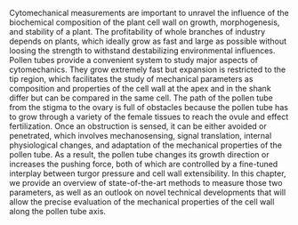 Cytomechanical measurements are important to unravel the influence of the biochemical composition of the plant cell wall on growth, morphogenesis, and stability of a plant. The profitability of whole branches of industry depends on plants, which ideally grow as fast and large as possible without loosing the strength to withstand destabilizing environmental influences. Pollen tubes provide a convenient system to study major aspects of cytomechanics. They grow extremely fast but expansion is restricted to the tip region, which facilitates the study of mechanical parameters as composition and properties of the cell wall at the apex and in the shank differ but can be compared in the same cell. The path of the pollen tube from the stigma to the ovary is full of obstacles because the pollen tube has to grow through a variety of the female tissues to reach the ovule and effect fertilization. Once an obstruction is sensed, it can be either avoided or penetrated, which involves mechanosensing, signal translation, internal physiological changes, and adaptation of the mechanical properties of the pollen tube. As a result, the pollen tube changes its growth direction or increases the pushing force, both of which are controlled by a fine-tuned interplay between turgor pressure and cell wall extensibility. In this chapter, we provide an overview of state-of-the-art methods to measure those two parameters, as well as an outlook on novel technical developments that will allow the precise evaluation of the mechanical properties of the cell wall along the pollen tube axis.